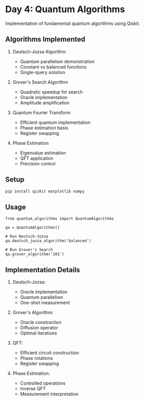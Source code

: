 # Day 4: Quantum Algorithms

Implementation of fundamental quantum algorithms using Qiskit.

## Algorithms Implemented

1. Deutsch-Jozsa Algorithm
   - Quantum parallelism demonstration
   - Constant vs balanced functions
   - Single-query solution

2. Grover's Search Algorithm
   - Quadratic speedup for search
   - Oracle implementation
   - Amplitude amplification

3. Quantum Fourier Transform
   - Efficient quantum implementation
   - Phase estimation basis
   - Register swapping

4. Phase Estimation
   - Eigenvalue estimation
   - QFT application
   - Precision control

## Setup

```bash
pip install qiskit matplotlib numpy
```

## Usage

```python3 quantum_algorithms.py
from quantum_algorithms import QuantumAlgorithms

qa = QuantumAlgorithms()

# Run Deutsch-Jozsa
qa.deutsch_jozsa_algorithm('balanced')

# Run Grover's Search
qa.grover_algorithm('101')
```

## Implementation Details

1. Deutsch-Jozsa:
   - Oracle implementation
   - Quantum parallelism
   - One-shot measurement

2. Grover's Algorithm:
   - Oracle construction
   - Diffusion operator
   - Optimal iterations

3. QFT:
   - Efficient circuit construction
   - Phase rotations
   - Register swapping

4. Phase Estimation:
   - Controlled operations
   - Inverse QFT
   - Measurement interpretation